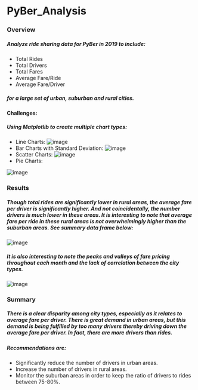 # PyBer_Analysis
### Overview
##### Analyze ride sharing data for PyBer in 2019 to include:
- Total Rides
- Total Drivers
- Total Fares
- Average Fare/Ride
- Average Fare/Driver

##### for a large set of urban, suburban and rural cities.

#### Challenges:
##### Using Matplotlib to create multiple chart types:
- Line Charts:
![image](https://user-images.githubusercontent.com/81878169/120953442-93539800-c712-11eb-8d34-070d910b1732.png)
- Bar Charts with Standard Deviation:
![image](https://user-images.githubusercontent.com/81878169/120953512-b8480b00-c712-11eb-93ee-983d2010afff.png)
- Scatter Charts:
![image](https://user-images.githubusercontent.com/81878169/120953637-03621e00-c713-11eb-879d-8f8b816f2f5a.png)
- Pie Charts:

![image](https://user-images.githubusercontent.com/81878169/120953771-5cca4d00-c713-11eb-99d6-5d83717feb95.png)

### Results
##### Though total rides are significantly lower in rural areas, the average fare per driver is significantly higher. And not coincidentally, the number drivers is much lower in these areas. It is interesting to note that average fare per ride in these rural areas is not overwhelmingly higher than the suburban areas. See summary data frame below:
![image](https://user-images.githubusercontent.com/81878169/120954593-1f66bf00-c715-11eb-8e64-c6e970028b8e.png)
##### It is also interesting to note the peaks and valleys of fare pricing throughout each month and the lack of correlation between the city types.
![image](https://user-images.githubusercontent.com/81878169/120954859-b9c70280-c715-11eb-8821-a1be138859c6.png)


### Summary
##### There is a clear disparity among city types, especially as it relates to average fare per driver. There is great demand in urban areas, but this demand is being fulfilled by too many drivers thereby driving down the average fare per driver. In fact, there are more drivers than rides.
##### Recommendations are:
- Significantly reduce the number of drivers in urban areas.
- Increase the number of drivers in rural areas.
- Monitor the suburban areas in order to keep the ratio of drivers to rides between 75-80%.
